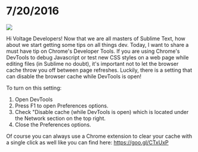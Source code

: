 # 7/20/2016

<img src="http://voltagead.com/wp-content/themes/voltage4/img/voltage-dev-tips.png">

Hi Voltage Developers! Now that we are all masters of Sublime Text, how about we start getting some tips on all things dev. Today, I want to share a must have tip on Chrome's Developer Tools. If you are using Chrome's DevTools to debug Javascript or test new CSS styles on a web page while editing files (in Sublime no doubt), it's important not to let the browser cache throw you off between page refreshes. Luckily, there is a setting that can disable the browser cache while DevTools is open!

To turn on this setting:
1. Open DevTools
2. Press F1 to open Preferences options.
3. Check "Disable cache (while DevTools is open) which is located under the Network section on the top right.
4. Close the Preferences options.

Of course you can always use a Chrome extension to clear your cache with a single click as well like you can find here: https://goo.gl/CTxUxP
